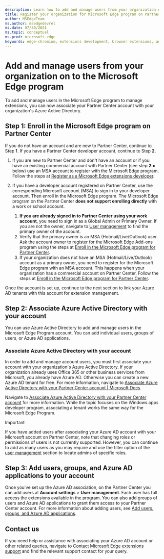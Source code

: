```yaml
---
description: Learn how to add and manage users from your organization on to the Microsoft Edge program
title: Register your organization for Microsoft Edge program on Partner Center
author: MSEdgeTeam
ms.author: msedgedevrel
ms.date: 07/30/2021
ms.topic: conceptual
ms.prod: microsoft-edge
keywords: edge-chromium, extensions development, browser extensions, add-ons, partner center, developer
---
```


# Add and manage users from your organization on to the Microsoft Edge program

To add and manage users in the Microsoft Edge program to manage extensions, you can now associate your Partner Center account with your organization's Azure Active Directory.

## Step 1: Enroll in the Microsoft Edge program on Partner Center

If you do not have an account and are new to Partner Center, continue to Step **1**. If you have a Partner Center developer account, continue to Step **2**.

1. If you are new to Partner Center and don't have an account or if you have an existing commercial account with Partner Center (see step **2.c** below)  use an MSA account to register with the Microsoft Edge program. Follow the steps at [Register as a Microsoft Edge extensions developer][DeveloperRegistration]. 

1. If you have a developer account registered on Partner Center, use the corresponding Microsoft account (MSA) to sign in to your developer account. Then enroll in the Microsoft Edge program. The Microsoft Edge program on the Partner Center **does not support enrolling directly** with a work or school account. 
    1. **If you are already signed in to Partner Center using your work account**, you need to sign in as a Global Admin or Primary Owner. If you are not the owner, navigate to [User management][UserMGMT] to find the primary owner of the account.
    1. Verify that the primary owner is an MSA (Hotmail/Live/Outlook) user. Ask the account owner to register for the Microsoft Edge Add-ons program using the steps at [Enroll in the Microsoft Edge program for Partner Center][DeveloperRegistration].
    1. If your organization does not have an MSA (Hotmail/Live/Outlook) account as a primary owner, you need to register for the Microsoft Edge program with an MSA account. This happens when your organization has a commercial account on Partner Center. Follow the steps at [Enroll in the Microsoft Edge program for Partner Center][DeveloperRegistration].

Once the account is set up, continue to the next section to link your Azure AD tenants with this account for extension management.

## Step 2: Associate Azure Active Directory with your account

You can use Azure Active Directory to add and manage users in the Microsoft Edge Program account. You can add individual users, groups of users, or Azure AD applications. 

### Associate Azure Active Directory with your account

In order to add and manage account users, you must first associate your account with your organization's Azure Active Directory. If your organization already uses Office 365 or other business services from Microsoft, you already have Azure AD. Otherwise you can create a new Azure AD tenant for free. For more information, navigate to [Associate Azure Active Directory with your Partner Center account | Microsoft Docs][AssociateAzureADPCnew].

Navigate to [Associate Azure Active Directory with your Partner Center account][AssociateAzureADPC] for more information. While the topic focuses on the Windows apps developer program, associating a tenant works the same way for the Microsoft Edge Program.

> [!IMPORTANT]
> If you have added users after associating your Azure AD account with your Microsoft account on Partner Center, note that changing roles or permissions of users is not currently supported. However, you can continue to add as many users as you may require and use the filter option of the [user management][UserManagementPartnerCenter] section to locate admins of specific roles.

## Step 3: Add users, groups, and Azure AD applications to your account

Once you've set up the Azure AD association, on the Partner Center you can add users at **Account settings** > **User management**. Each user has full access the extensions available in the program. You can also add groups of users and Azure AD applications to grant them access to your Partner Center account. For more information about adding users, see [Add users, groups, and Azure AD applications][AddAzure].

## Contact us 

If you need help or assistance with associating your Azure AD account or other related queries, navigate to [Contact Microsoft Edge extensions support][ContactEdgeExtensions] and find the relevant support contact for your query.


<!-- links -->

[AssociateAADWithPartnerCenterAccount]: https://docs.microsoft.com/windows/uwp/publish/associate-azure-ad-with-partner-center

[CreateNewAzureAD]: https://docs.microsoft.com/windows/uwp/publish/associate-azure-ad-with-partner-center#create-a-brand-new-azure-ad-to-associate-with-your-partner-center-account

[UserManagementPartnerCenter]: https://partner.microsoft.com/dashboard/account/v3/usermanagement

[AddAADUsersGroups]: https://docs.microsoft.com/windows/uwp/publish/add-users-groups-and-azure-ad-applications

[ContactEdgeExtensions]: ./contact-extensions-team.md "Contact Edge Extensions support | Microsoft Docs"

[WindowsCommunityEverythingAboutMicrosoftAccounts]:  https://community.windows.com/stories/everything-you-need-to-know-about-microsoft-accounts "Everything you need to know about Microsoft accounts | Windows Community"

[MicrosoftAccount]:  https://account.microsoft.com/account "Microsoft account"

[DeveloperRegistration]: ./create-dev-account.md "Register as a Microsoft Edge extensions developer | Microsoft Docs"

[AssociateAzureADPC]: /windows/uwp/publish/associate-azure-ad-with-partner-center "Associate Azure Active Directory with your Partner Center account | Microsoft Docs"

[AssociateAzureADPCnew]: /windows/uwp/publish/associate-azure-ad-with-partner-center#create-a-brand-new-azure-ad-to-associate-with-your-partner-center-account "Associate Azure Active Directory with your Partner Center account | Microsoft Docs"

[AddAzure]: /windows/uwp/publish/add-users-groups-and-azure-ad-applications "Add users, groups, and Azure AD applications | Microsoft Docs"

[UserMGMT]: https://partner.microsoft.com/dashboard/account/v3/usermanagement "Microsoft Partner Center | Account settings | User management"
